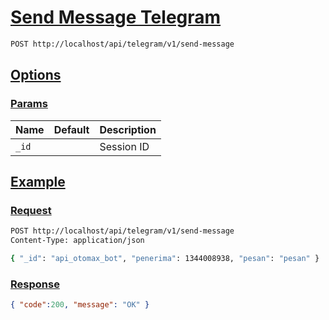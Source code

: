 # [Send Message Telegram]()

<!--
@category Endpoint
-->

```bash
POST http://localhost/api/telegram/v1/send-message
```

## [Options]()

### [Params]()

Name | Default | Description
--- | --- | ---
`_id` |  | Session ID

## [Example]()

### [Request]()

```bash
POST http://localhost/api/telegram/v1/send-message
Content-Type: application/json

{ "_id": "api_otomax_bot", "penerima": 1344008938, "pesan": "pesan" }
```

### [Response]()

```json
{ "code":200, "message": "OK" }
```